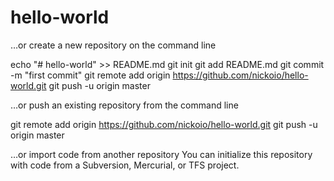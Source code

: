 # hello-world


…or create a new repository on the command line

echo "# hello-world" >> README.md
git init
git add README.md
git commit -m "first commit"
git remote add origin https://github.com/nickoio/hello-world.git
git push -u origin master


…or push an existing repository from the command line

git remote add origin https://github.com/nickoio/hello-world.git
git push -u origin master


…or import code from another repository
You can initialize this repository with code from a Subversion, Mercurial, or TFS project.